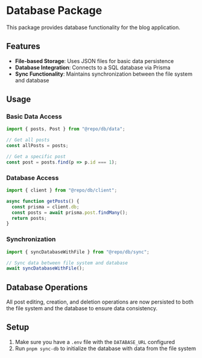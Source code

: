 # Database Package

This package provides database functionality for the blog application.

## Features

- **File-based Storage**: Uses JSON files for basic data persistence
- **Database Integration**: Connects to a SQL database via Prisma
- **Sync Functionality**: Maintains synchronization between the file system and database

## Usage

### Basic Data Access

```typescript
import { posts, Post } from "@repo/db/data";

// Get all posts
const allPosts = posts;

// Get a specific post
const post = posts.find(p => p.id === 1);
```

### Database Access

```typescript
import { client } from "@repo/db/client";

async function getPosts() {
  const prisma = client.db;
  const posts = await prisma.post.findMany();
  return posts;
}
```

### Synchronization

```typescript
import { syncDatabaseWithFile } from "@repo/db/sync";

// Sync data between file system and database
await syncDatabaseWithFile();
```

## Database Operations

All post editing, creation, and deletion operations are now persisted to both the file system and the database to ensure data consistency.

## Setup

1. Make sure you have a `.env` file with the `DATABASE_URL` configured
2. Run `pnpm sync-db` to initialize the database with data from the file system